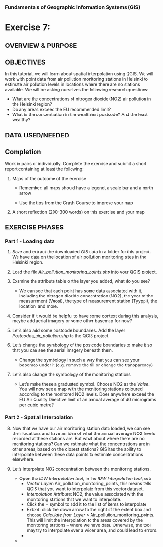 
### Fundamentals of Geographic Information Systems (GIS)

# Exercise 7:

## OVERVIEW & PURPOSE

## OBJECTIVES

In this tutorial, we will learn about spatial interpolation using QGIS. We will work with point data from air pollution monitoring stations in Helsinki to estimate air pollution levels in locations where there are no stations available. We will be asking ourselves the following research questions:

- What are the concentrations of nitrogen dioxide (NO2) air pollution in the Helsinki region?
- Do any areas exceed the EU recommended limit?
- What is the concentration in the wealthiest postcode? And the least wealthy?

## DATA USED/NEEDED

## Completion

Work in pairs or individually. Complete the exercise and submit a short report containing at least the following:

1. Maps of the outcome of the exercise

	- Remember: all maps should have a legend, a scale bar and a north arrow

	- Use the tips from the Crash Course to improve your map

2. A short reflection (200-300 words) on this exercise and your map

## EXERCISE PHASES

### Part 1 - Loading data

1. Save and extract the downloaded GIS data in a folder for this project. We have data on the location of air pollution monitoring sites in the Helsinki region.

2. Load the file *Air_pollution_monitoring_points.shp* into your QGIS project.

3. Examine the attribute table o fthe layer you added, what do you see?
	-  We can see that each point has some data associated with it, including the nitrogen dioxide concentration (NO2), the year of the measurement (Vuosi), the type of measurement station (Tyyppi), the location, and more.

4. Consider if it would be helpful to have some context during this analysis, maybe add aerial imagery or some other basemap for now? 

5. Let’s also add some postcode boundaries. Add the layer *Postcodes_air_pollution.shp* to the QGIS project.

6. Let’s change the symbology of the postcode boundaries to make it so that you can see the aerial imagery beneath them.
	- Change the symbology in such a way that you can see your basemap under it (e.g. remove the fill or change the transparency)  

7. Let’s also change the symbology of the monitoring stations
	- Let’s make these a graduated symbol. Choose NO2 as the *Value*.  You will now see a map with the monitoring stations coloured according to the monitored NO2 levels. Does anywhere exceed the EU Air Quality Directive limit of an annual average of 40 micrograms per cubic metre? 

### Part 2 - Spatial Interpolation

8. Now that we have our air monitoring station data loaded, we can see their locations and have an idea of what the annual average NO2 levels recorded at these stations are. But what about where there are no monitoring stations? Can we estimate what the concentrations are in other areas, based on the closest stations? GIS has the ability to interpolate between these data points to estimate concentrations elsewhere.

9. Let’s interpolate NO2 concentration between the monitoring stations. 
	-   Open the *IDW Interpolation tool*, in the *IDW Interpolation tool*, set:
		- *Vector Layer*: Air_pollution_monitoring_points, this means tells QGIS that you want to interpolate from this vector dataset.
		- *Interpolation Attribute*: NO2, the value associated with the monitoring stations that we want to interpolate.
		- Click the + symbol to add it to the list of items to interpolate
		- *Extent*: click the down arrow to the right of the extent box and choose *Calculate from Layer* > Air_pollution_monitoring_points. This will limit the interpolation to the areas covered by the monitoring stations – where we have data. Otherwise, the tool may try to interpolate over a wider area, and could lead to errors.
		- 
	- 
<!--stackedit_data:
eyJkaXNjdXNzaW9ucyI6eyI5RU9OYjRkcFQ2MVpxcDk0Ijp7In
N0YXJ0Ijo2MzQsImVuZCI6NjUzLCJ0ZXh0IjoiIyMgREFUQSBV
U0VEL05FRURFRCJ9LCJPUHVWWkd5ZHcyY1R0ODBMIjp7InN0YX
J0Ijo3NCwiZW5kIjo5NSwidGV4dCI6IiMjIE9WRVJWSUVXICYg
UFVSUE9TRSJ9LCJ2SFhrZHNpV2tuaUdkbTc0Ijp7InN0YXJ0Ij
o0MTIsImVuZCI6NjMyLCJ0ZXh0IjoiLSBXaGF0IGFyZSB0aGUg
Y29uY2VudHJhdGlvbnMgb2Ygbml0cm9nZW4gZGlveGlkZSAoTk
8yKSBhaXIgcG9sbHV0aW9uIGluIHRoZSBIZeKApiJ9LCI4SGdn
bURhVlAyTExsdjFCIjp7InN0YXJ0IjoyMzM3LCJlbmQiOjI0ND
csInRleHQiOiJEb2VzIGFueXdoZXJlIGV4Y2VlZCB0aGUgRVUg
QWlyIFF1YWxpdHkgRGlyZWN0aXZlIGxpbWl0IG9mIGFuIGFubn
VhbCBhdmVyYWdlIG9m4oCmIn19LCJjb21tZW50cyI6eyJzdUJn
OVNEVW8xN2tha2JKIjp7ImRpc2N1c3Npb25JZCI6IjlFT05iNG
RwVDYxWnFwOTQiLCJzdWIiOiJnaDo0MDMwNDc4OCIsInRleHQi
OiJBZGQgc2VjdGlvbiIsImNyZWF0ZWQiOjE2ODc3Njg0NjEyMz
h9LCJsY1VsYXdOUkdpZ1ZwYzhHIjp7ImRpc2N1c3Npb25JZCI6
Ik9QdVZaR3lkdzJjVHQ4MEwiLCJzdWIiOiJnaDo0MDMwNDc4OC
IsInRleHQiOiJBZGQgc2VjdGlvbiIsImNyZWF0ZWQiOjE2ODc3
Njg0Nzg2NDZ9LCJLb1EyYmVYWmRnN2RCaENGIjp7ImRpc2N1c3
Npb25JZCI6InZIWGtkc2lXa25pR2RtNzQiLCJzdWIiOiJnaDo0
MDMwNDc4OCIsInRleHQiOiJBZGQgc2VjdGlvbiBpbiBtb29kbG
UgdG8gZmlsbCB0aGVzZSBvdXQiLCJjcmVhdGVkIjoxNjg3NzY5
MDA1MTQyfSwiVlNhY2hCWUN1MlZid2ZJaCI6eyJkaXNjdXNzaW
9uSWQiOiI4SGdnbURhVlAyTExsdjFCIiwic3ViIjoiZ2g6NDAz
MDQ3ODgiLCJ0ZXh0IjoiQWRkIHNlY3Rpb24gaW4gbW9vZGxlIH
RvIGZpbGwgdGhlc2Ugb3V0IiwiY3JlYXRlZCI6MTY4Nzc2OTAx
MTE1MH19LCJoaXN0b3J5IjpbMTk0ODg0MTE5OCwzNjkyNTU0NC
wtMTgzMjU0NzEwNSwxNzY3NzA0MTFdfQ==
-->